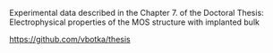 Experimental data described in the Chapter 7. of the Doctoral Thesis: Electrophysical properties of the MOS structure with implanted bulk

https://github.com/vbotka/thesis